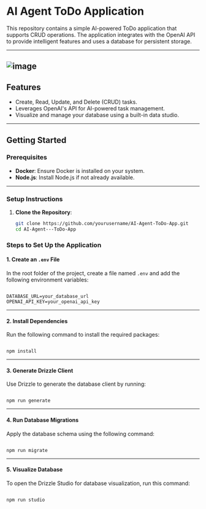 # AI Agent ToDo Application

This repository contains a simple AI-powered ToDo application that supports CRUD operations. The application integrates with the OpenAI API to provide intelligent features and uses a database for persistent storage.

---
![image](https://github.com/user-attachments/assets/f8984bf9-63ac-4997-b057-c6ee48a5d3ed)
---

## Features
- Create, Read, Update, and Delete (CRUD) tasks.
- Leverages OpenAI's API for AI-powered task management.
- Visualize and manage your database using a built-in data studio.

---

## Getting Started

### Prerequisites
- **Docker**: Ensure Docker is installed on your system.
- **Node.js**: Install Node.js if not already available.

---

### Setup Instructions

1. **Clone the Repository**:
   ```bash
   git clone https://github.com/yourusername/AI-Agent-ToDo-App.git
   cd AI-Agent---ToDo-App

### Steps to Set Up the Application

#### 1. Create an `.env` File
In the root folder of the project, create a file named `.env` and add the following environment variables:

<pre><code class="language-env">
DATABASE_URL=your_database_url
OPENAI_API_KEY=your_openai_api_key
</code></pre>

---

#### 2. Install Dependencies
Run the following command to install the required packages:

<pre><code class="language-bash">
npm install
</code></pre>

---

#### 3. Generate Drizzle Client
Use Drizzle to generate the database client by running:

<pre><code class="language-bash">
npm run generate
</code></pre>

---

#### 4. Run Database Migrations
Apply the database schema using the following command:

<pre><code class="language-bash">
npm run migrate
</code></pre>

---

#### 5. Visualize Database
To open the Drizzle Studio for database visualization, run this command:

<pre><code class="language-bash">
npm run studio
</code></pre>


